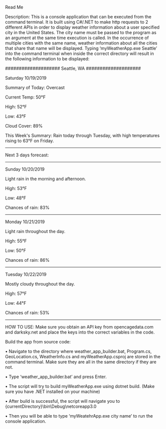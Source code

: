 ﻿Read Me

Description:
This is a console application that can be executed from the command terminal. It is built using C#/.NET
to make http requests to 2 different APIs in order to display weather information about a user specified
city in the United States. The city name must be passed to the program as an argument at the same time
execution is called. In the occurrence of multiple cities with the same name, weather information about all
the cities that share that name will be displayed.
Typing ‘myWeatherApp.exe Seattle’ into the command terminal when inside the correct
directory will result in the following information to be displayed:

####################
Seattle, WA
####################

Saturday 10/19/2019

Summary of Today: Overcast

Current Temp: 50°F

High: 52°F

Low: 43°F

Cloud Cover: 89%

This Week's Summary: Rain today through Tuesday, with high temperatures rising to 63°F on Friday.

--------------------

Next 3 days forecast:

-------------------

Sunday 10/20/2019

Light rain in the morning and afternoon.

High: 53°F

Low: 48°F

Chances of rain: 83%

-------------------

Monday 10/21/2019

Light rain throughout the day.

High: 55°F

Low: 50°F

Chances of rain: 86%

-------------------

Tuesday 10/22/2019

Mostly cloudy throughout the day.

High: 57°F

Low: 44°F

Chances of rain: 53%

**********************************************

HOW TO USE:
Make sure you obtain an API key from opencagedata.com and darksky.net and place the keys into the correct variables in the code.

Build the app from source code:

• Navigate to the directory where weather_app_builder.bat, Program.cs, GeoLocation.cs,
WeatherInfo.cs and myWeatherApp.csproj are stored in the command terminal. Make sure they
are all in the same directory if they are not.

• Type ‘weather_app_builder.bat’ and press Enter.

• The script will try to build myWeatherApp.exe using dotnet build. (Make sure you have .NET
installed on your machine)

• After build is successful, the script will navigate you to
{currentDirectory}\bin\Debug\netcoreapp3.0

• Then you will be able to type ‘myWeatehrApp.exe city name’ to run the console
application.
